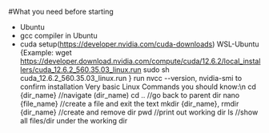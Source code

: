 #What you need before starting 
- Ubuntu
- gcc compiler in Ubuntu
- cuda setup(https://developer.nvidia.com/cuda-downloads) WSL-Ubuntu
  {Example: wget https://developer.download.nvidia.com/compute/cuda/12.6.2/local_installers/cuda_12.6.2_560.35.03_linux.run
            sudo sh cuda_12.6.2_560.35.03_linux.run }
run nvcc --version, nvidia-smi to confirm installation 
Very basic Linux Commands you should know:\n
  cd {dir_name}  //navigate (dir_name)
  cd ..          //go back to parent dir
  nano {file_name} //create a file and exit the text
  mkdir {dir_name}, rmdir {dir_name}  //create and remove dir
  pwd            //print out working dir
  ls             //show all files/dir under the working dir
